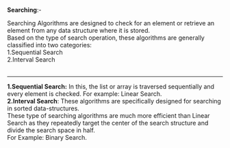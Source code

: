 
**Searching**:-<br>

Searching Algorithms are designed to check for an element or retrieve an element from any data structure where it is stored.<br>
Based on the type of search operation, these algorithms are generally classified into two categories:<br>
                                  1.Sequential Search<br>
                                  2.Interval Search<br>
<br>

---

**1.Sequential Search:** In this, the list or array is traversed sequentially and every element is checked. For example: Linear Search.<br>
**2.Interval Search**: These algorithms are specifically designed for searching in sorted data-structures.<br>
These type of searching algorithms are much more efficient than Linear Search as they repeatedly target the center of the search structure and divide the search space in half.<br>
For Example: Binary Search.<br>
